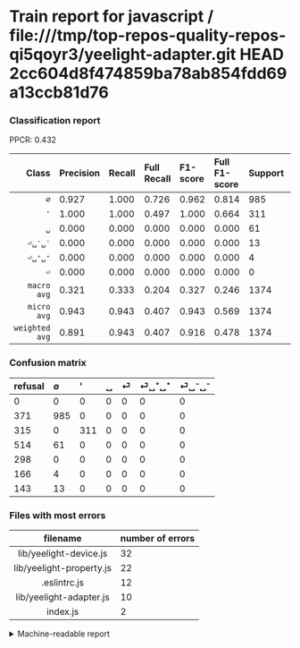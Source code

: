 # Train report for javascript / file:///tmp/top-repos-quality-repos-qi5qoyr3/yeelight-adapter.git HEAD 2cc604d8f474859ba78ab854fdd69a13ccb81d76

### Classification report

PPCR: 0.432

| Class | Precision | Recall | Full Recall | F1-score | Full F1-score | Support | Full Support | PPCR |
|------:|:----------|:-------|:------------|:---------|:---------|:--------|:-------------|:-----|
| `∅` | 0.927| 1.000| 0.726| 0.962| 0.814| 985| 1356| 0.726 |
| `'` | 1.000| 1.000| 0.497| 1.000| 0.664| 311| 626| 0.497 |
| `␣` | 0.000| 0.000| 0.000| 0.000| 0.000| 61| 575| 0.106 |
| `⏎␣⁻␣⁻` | 0.000| 0.000| 0.000| 0.000| 0.000| 13| 156| 0.083 |
| `⏎␣⁺␣⁺` | 0.000| 0.000| 0.000| 0.000| 0.000| 4| 170| 0.024 |
| `⏎` | 0.000| 0.000| 0.000| 0.000| 0.000| 0| 298| 0.000 |
| `macro avg` | 0.321| 0.333| 0.204| 0.327| 0.246| 1374| 3181| 0.432 |
| `micro avg` | 0.943| 0.943| 0.407| 0.943| 0.569| 1374| 3181| 0.432 |
| `weighted avg` | 0.891| 0.943| 0.407| 0.916| 0.478| 1374| 3181| 0.432 |

### Confusion matrix

|refusal|  ∅| '| ␣| ⏎| ⏎␣⁺␣⁺| ⏎␣⁻␣⁻| 
|:---|:---|:---|:---|:---|:---|:---|
|0 |0 |0 |0 |0 |0 |0 |
|371 |985 |0 |0 |0 |0 |0 |
|315 |0 |311 |0 |0 |0 |0 |
|514 |61 |0 |0 |0 |0 |0 |
|298 |0 |0 |0 |0 |0 |0 |
|166 |4 |0 |0 |0 |0 |0 |
|143 |13 |0 |0 |0 |0 |0 |

### Files with most errors

| filename | number of errors|
|:----:|:-----|
| lib/yeelight-device.js | 32 |
| lib/yeelight-property.js | 22 |
| .eslintrc.js | 12 |
| lib/yeelight-adapter.js | 10 |
| index.js | 2 |

<details>
    <summary>Machine-readable report</summary>
```json
{
  "cl_report": {"\u0027": {"f1-score": 1.0, "precision": 1.0, "recall": 1.0, "support": 311}, "macro avg": {"f1-score": 0.3269856770833333, "precision": 0.3211037942928818, "recall": 0.3333333333333333, "support": 1374}, "micro avg": {"f1-score": 0.9432314410480349, "precision": 0.9432314410480349, "recall": 0.9432314410480349, "support": 1374}, "weighted avg": {"f1-score": 0.9159282034661572, "precision": 0.8906284019439091, "recall": 0.9432314410480349, "support": 1374}, "\u2205": {"f1-score": 0.9619140625, "precision": 0.9266227657572906, "recall": 1.0, "support": 985}, "\u23ce": {"f1-score": 0.0, "precision": 0.0, "recall": 0.0, "support": 0}, "\u23ce\u2423\u207a\u2423\u207a": {"f1-score": 0.0, "precision": 0.0, "recall": 0.0, "support": 4}, "\u23ce\u2423\u207b\u2423\u207b": {"f1-score": 0.0, "precision": 0.0, "recall": 0.0, "support": 13}, "\u2423": {"f1-score": 0.0, "precision": 0.0, "recall": 0.0, "support": 61}},
  "cl_report_full": {"\u0027": {"f1-score": 0.663820704375667, "precision": 1.0, "recall": 0.4968051118210863, "support": 626}, "macro avg": {"f1-score": 0.24636780238974357, "precision": 0.3211037942928818, "recall": 0.20386771529368153, "support": 3181}, "micro avg": {"f1-score": 0.5690450054884743, "precision": 0.9432314410480349, "recall": 0.40741905061301475, "support": 3181}, "weighted avg": {"f1-score": 0.4777929349414388, "precision": 0.5917951808761037, "recall": 0.40741905061301475, "support": 3181}, "\u2205": {"f1-score": 0.8143861099627945, "precision": 0.9266227657572906, "recall": 0.726401179941003, "support": 1356}, "\u23ce": {"f1-score": 0.0, "precision": 0.0, "recall": 0.0, "support": 298}, "\u23ce\u2423\u207a\u2423\u207a": {"f1-score": 0.0, "precision": 0.0, "recall": 0.0, "support": 170}, "\u23ce\u2423\u207b\u2423\u207b": {"f1-score": 0.0, "precision": 0.0, "recall": 0.0, "support": 156}, "\u2423": {"f1-score": 0.0, "precision": 0.0, "recall": 0.0, "support": 575}},
  "ppcr": 0.4319396416221314
}
```
</details>
